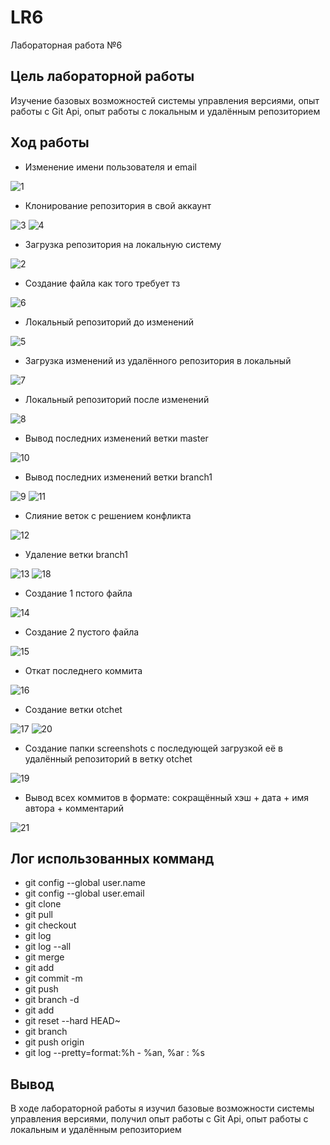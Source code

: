 # LR6
Лабораторная работа №6
## Цель лабораторной работы 
Изучение базовых возможностей системы управления версиями, опыт работы с Git Api, опыт работы с локальным и удалённым репозиторием
## Ход работы
* Изменение имени пользователя и email   
                                                                                       
 ![1](https://user-images.githubusercontent.com/67775683/202866955-9d2530aa-f936-44fb-83bc-17899a08d807.png)
 
* Клонирование репозитория в свой аккаунт                       
                                                               
 ![3](https://user-images.githubusercontent.com/67775683/202867214-3cdb31cd-c6fb-47c4-83ae-a6cba9fc036f.png)
 ![4](https://user-images.githubusercontent.com/67775683/202867373-3ef58606-5e36-4591-b63d-49da983121c5.png)
 
* Загрузка репозитория на локальную систему

 ![2](https://user-images.githubusercontent.com/67775683/202867221-2a810b20-8f0e-439e-9d15-7d552522a536.png)
 
* Создание файла как того требует тз

 ![6](https://user-images.githubusercontent.com/67775683/202867304-c374caaf-bc2d-4a38-b551-799e067dfea3.png)
 
* Локальный репозиторий до изменений

 ![5](https://user-images.githubusercontent.com/67775683/202866985-4396b59f-a2a9-49e3-9cee-0f20736dd17d.png)
 
* Загрузка изменений из удалённого репозитория в локальный

 ![7](https://user-images.githubusercontent.com/67775683/202867004-7189c1e4-a362-47ba-bd69-0d565fe09658.png)
 
* Локальный репозиторий после изменений

 ![8](https://user-images.githubusercontent.com/67775683/202867012-1a3626a8-89d7-49aa-bfd8-bb5148fb4100.png)
 
* Вывод последних изменений ветки master

 ![10](https://user-images.githubusercontent.com/67775683/202867023-2813a181-8f39-4ade-b1e1-e6d74f9bee49.png)
 
* Вывод последних изменений ветки branch1

 ![9](https://user-images.githubusercontent.com/67775683/202867018-04233269-2873-4da2-9e02-fb08c0467930.png)
 ![11](https://user-images.githubusercontent.com/67775683/202867026-651e78d0-a691-4930-913b-4036248c38ee.png)
 
* Слияние веток с решением конфликта

 ![12](https://user-images.githubusercontent.com/67775683/202867060-035bcc7b-e203-433c-b2c3-62a30acd122e.png)
 
* Удаление ветки branch1

 ![13](https://user-images.githubusercontent.com/67775683/202867071-bcc00f80-6305-402b-9b6e-917ab579d6c0.png)
 ![18](https://user-images.githubusercontent.com/67775683/202867505-b21e0166-39cd-46d3-bd27-8d5604619644.png)
 
* Создание 1 пстого файла

 ![14](https://user-images.githubusercontent.com/67775683/202867078-4dd668f4-7db5-42d9-9670-0d32dfd5cba7.png)
 
* Создание 2 пустого файла

 ![15](https://user-images.githubusercontent.com/67775683/202867086-8012ffd0-26f5-42cd-8f1a-4312271c1410.png)
 
* Откат последнего коммита

 ![16](https://user-images.githubusercontent.com/67775683/202867094-a12b3dbf-c7e0-4c32-98a8-6548dcbf1b1a.png)
 
* Создание ветки otchet

 ![17](https://user-images.githubusercontent.com/67775683/202867103-59c77f81-8e8d-479f-83e9-0f2900e537a8.png)
 ![20](https://user-images.githubusercontent.com/67775683/202867779-f7d678db-0da2-449c-8281-def9e2d6b33c.png)
 
* Создание папки screenshots с последующей загрузкой её в удалённый репозиторий в ветку otchet

 ![19](https://user-images.githubusercontent.com/67775683/202867675-5c2f7022-ccf7-4d86-8ad4-137a1dbc9d4f.png)
 
* Вывод всех коммитов в формате: сокращённый хэш + дата + имя автора + комментарий

 ![21](https://user-images.githubusercontent.com/67775683/202867826-0e84270e-6682-48f9-ac8d-87a84a877a45.png)


## Лог использованных комманд
* git config --global user.name
* git config --global user.email
* git clone
* git pull
* git checkout
* git log
* git log --all
* git merge
* git add
* git commit -m
* git push
* git branch -d
* git add
* git reset --hard HEAD~
* git branch
* git push origin
* git log --pretty=format:%h - %an, %ar : %s

## Вывод
В ходе лабораторной работы я изучил базовые возможности системы управления версиями, получил опыт работы с Git Api, опыт работы с локальным и удалённым репозиторием
